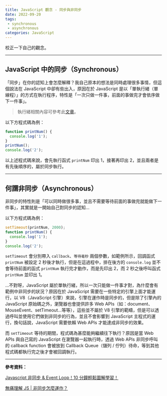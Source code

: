 ```yaml
---
title: JavaScript 觀念 - 同步與非同步
date: 2022-09-20
tags:
 - synchronous
 - asynchronous
categories: JavaScript
---
```


校正一下自己的觀念。

<!--more-->

------

## JavaScript 中的同步（Synchronous）

「同步」在你的認知上會怎麼解釋？我自己原本的想法是同時處理很多事情，但這個說法在 JavaScript 中卻有些出入，原因在於 JavaScript 是以「單執行緒（單線程）」的方式在執行程序，特性是「一次只做一件事，前面的事做完才會依序做下一件事」。

> 執行緒相關內容可參考此[文章](https://www.itread01.com/ixyfq.html)。

以下方程式碼為例：

```js
function printNum() {
  console.log('1');
} 
printNum();
console.log('2');
```

以上述程式碼來說，會先執行函式 `printNum` 印出 1，接著再印出 2，並且兩者是有先後順序的，屬於同步執行。

---

## 何謂非同步（Asynchronous）

非同步的特性則是「可以同時做很多事，並且不需要等待前面的事做完就能做下一件事」，其實就是一開始自己對同步的認知...

以下方程式碼為例：

```js
setTimeout(printNum, 2000);
function printNum() {
  console.log('1');
} 
console.log('2');
```

`setTimeout` 會分別帶入 `callback`、`等待毫秒` 兩個參數，如範例所示，回調函式 `printNum` 被設定 2 秒後才執行，但是在這過程中，排在後方的 `console.log` 並不會等待前面的函式 `printNum`  執行完才動作，而是先印出 2，而 2 秒之後呼叫函式 `printNum` 並印出 1。

...不對呀，JavaScript 屬於單執行緒，所以一次只能做一件事才對，為什麼會有範例中非同步的狀況？原因在於 JavaScript 需要在一些特定的引擎上面才能運行，以 V8（JavaScript 引擎）來說，引擎在運作時是同步的，但是除了引擎內的 JavaScript 原始碼之外，瀏覽器也會提供許多 Web APIs（如：document、MouseEvent、setTimeout...等等），這些並不屬於 V8 引擎的範疇，但是可以透過呼叫並使用它們做到非同步的行為，並且不會影響到 JavaScript 主程式的運行，換句話說，JavaScript 需要依賴 Web APIs 才能達成非同步的效果。

而 `setTimeout` 等待的期間，程式碼為甚麼能夠繼續往下執行？原因是當 Web APIs 與自己寫的 JavaScript 在瀏覽器一起執行時，透過 Web APIs 非同步呼叫的 callback function 會被放到 Callback Queue（儲列 / 佇列）待命，等到其他程式碼都執行完之後才會被回調執行。

---

**參考資料：**

[Javascript 非同步 & Event Loop！10 分鐘輕鬆圖解學習！](https://chanchandev.com/js/Async/async-sync-intro/2534378084/)

[無痛理解 JS | 非同步怎麼運作？](https://5xruby.tw/posts/how-js-synchronous-works)
